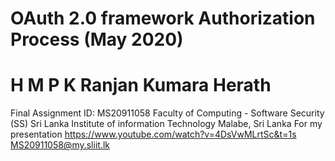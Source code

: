 # OAuth 2.0 framework Authorization Process (May 2020)
# H M P K Ranjan Kumara Herath
Final Assignment
ID: MS20911058
Faculty of Computing - Software Security (SS)
Sri Lanka Institute of information Technology
Malabe, Sri Lanka
For my presentation https://www.youtube.com/watch?v=4DsVwMLrtSc&t=1s
MS20911058@my.sliit.lk
